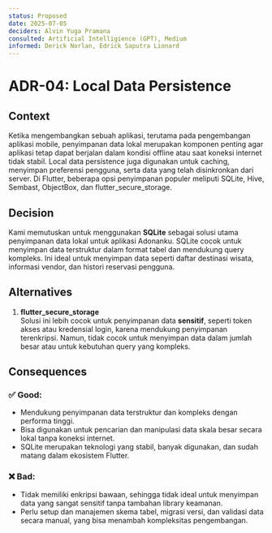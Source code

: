 ```yaml
---
status: Proposed
date: 2025-07-05
deciders: Alvin Yuga Pramana
consulted: Artificial Intelligience (GPT), Medium
informed: Derick Norlan, Edrick Saputra Lionard
---
```


# ADR-04: Local Data Persistence

## Context
Ketika mengembangkan sebuah aplikasi, terutama pada pengembangan aplikasi mobile, penyimpanan data lokal merupakan komponen penting agar aplikasi tetap dapat berjalan dalam kondisi offline atau saat koneksi internet tidak stabil. Local data persistence juga digunakan untuk caching, menyimpan preferensi pengguna, serta data yang telah disinkronkan dari server. Di Flutter, beberapa opsi penyimpanan populer meliputi SQLite, Hive, Sembast, ObjectBox, dan flutter_secure_storage.

## Decision
Kami memutuskan untuk menggunakan **SQLite** sebagai solusi utama penyimpanan data lokal untuk aplikasi Adonanku. SQLite cocok untuk menyimpan data terstruktur dalam format tabel dan mendukung query kompleks. Ini ideal untuk menyimpan data seperti daftar destinasi wisata, informasi vendor, dan histori reservasi pengguna.

## Alternatives
1. **flutter_secure_storage**  
   Solusi ini lebih cocok untuk penyimpanan data **sensitif**, seperti token akses atau kredensial login, karena mendukung penyimpanan terenkripsi. Namun, tidak cocok untuk menyimpan data dalam jumlah besar atau untuk kebutuhan query yang kompleks.

## Consequences
### ✅ Good:
- Mendukung penyimpanan data terstruktur dan kompleks dengan performa tinggi.
- Bisa digunakan untuk pencarian dan manipulasi data skala besar secara lokal tanpa koneksi internet.
- SQLite merupakan teknologi yang stabil, banyak digunakan, dan sudah matang dalam ekosistem Flutter.

### ❌ Bad:
- Tidak memiliki enkripsi bawaan, sehingga tidak ideal untuk menyimpan data yang sangat sensitif tanpa tambahan library keamanan.
- Perlu setup dan manajemen skema tabel, migrasi versi, dan validasi data secara manual, yang bisa menambah kompleksitas pengembangan.

